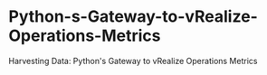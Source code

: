 # Python-s-Gateway-to-vRealize-Operations-Metrics
Harvesting Data: Python's Gateway to vRealize Operations Metrics
